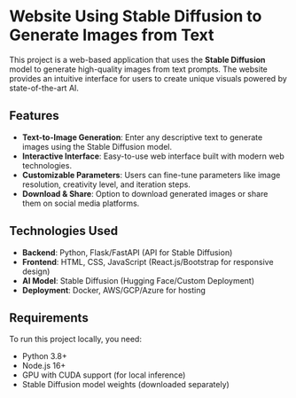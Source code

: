 # Website Using Stable Diffusion to Generate Images from Text

This project is a web-based application that uses the **Stable Diffusion** model to generate high-quality images from text prompts. The website provides an intuitive interface for users to create unique visuals powered by state-of-the-art AI.

## Features

- **Text-to-Image Generation**: Enter any descriptive text to generate images using the Stable Diffusion model.
- **Interactive Interface**: Easy-to-use web interface built with modern web technologies.
- **Customizable Parameters**: Users can fine-tune parameters like image resolution, creativity level, and iteration steps.
- **Download & Share**: Option to download generated images or share them on social media platforms.

## Technologies Used

- **Backend**: Python, Flask/FastAPI (API for Stable Diffusion)
- **Frontend**: HTML, CSS, JavaScript (React.js/Bootstrap for responsive design)
- **AI Model**: Stable Diffusion (Hugging Face/Custom Deployment)
- **Deployment**: Docker, AWS/GCP/Azure for hosting

## Requirements

To run this project locally, you need:

- Python 3.8+
- Node.js 16+
- GPU with CUDA support (for local inference)
- Stable Diffusion model weights (downloaded separately)